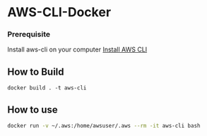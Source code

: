 # AWS-CLI-Docker

### Prerequisite
Install aws-cli on your computer
[Install AWS CLI](https://docs.aws.amazon.com/cli/latest/userguide/getting-started-install.html)

## How to Build
```bsah
docker build . -t aws-cli
```

## How to use
```bash
docker run -v ~/.aws:/home/awsuser/.aws --rm -it aws-cli bash
```
